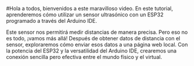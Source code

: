 #Hola a todos, bienvenidos a este maravilloso video. En este tutorial, aprenderemos cómo utilizar un sensor ultrasónico con un ESP32 programado a través del Arduino IDE. 

Este sensor nos permitirá medir distancias de manera precisa. Pero eso no es todo, ¡vamos más allá!
Después de obtener datos de distancia con el sensor, exploraremos cómo enviar esos datos a una página web local. Con la potencia del ESP32 y la versatilidad del Arduino IDE, crearemos una conexión sencilla pero efectiva entre el mundo físico y el virtual.
